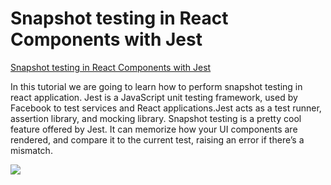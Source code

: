 
# Snapshot testing in React Components with Jest

<a href="https://www.skptricks.com/2019/01/Snapshot-testing-React-Components-with-Jest.html" > Snapshot testing in React Components with Jest </a>

In this tutorial we are going to learn how to perform snapshot testing in react application. Jest is a JavaScript unit testing framework, used by Facebook to test services and React applications.Jest acts as a test runner, assertion library, and mocking library. Snapshot testing is a pretty cool feature offered by Jest. It can memorize how your UI components are rendered, and compare it to the current test, raising an error if there’s a mismatch.

<img src="https://1.bp.blogspot.com/-yMokHtmqIhc/XDIqH7huV7I/AAAAAAAACTg/sWCaiZbaoTgcVoRhUTWC9V-UoB2CdY_0QCLcBGAs/s640/snap.png" />
